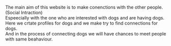 The main aim of this website is to make conenctions with the other people. (Social Intraction)</br>
Espeecially with the one who are interested with dogs and are having dogs.</br>
Here we crtate profiles for dogs and we make try to find connections for dogs.</br>
And in the process of connecting dogs we will have chances to meet people with same beahaviour.</br>
 
 
  
 
